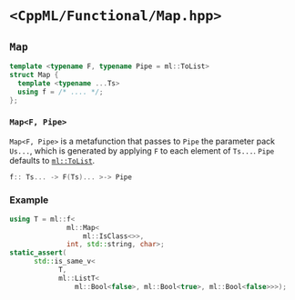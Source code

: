 # `<CppML/Functional/Map.hpp>`

## `Map`

```c++
template <typename F, typename Pipe = ml::ToList>
struct Map {
  template <typename ...Ts>
  using f = /* .... */;
};
```
### `Map<F, Pipe>`

`Map<F, Pipe>` is a metafunction that passes to `Pipe` the parameter pack `Us...`, which is generated by applying `F` to each element of `Ts...`. `Pipe` defaults to [`ml::ToList`](./ToList.md).

```c++
f:: Ts... -> F(Ts)... >-> Pipe
```

### Example

```c++
using T = ml::f<
              ml::Map<
                  ml::IsClass<>>,
              int, std::string, char>;
static_assert(
      std::is_same_v<
            T,
            ml::ListT<
                ml::Bool<false>, ml::Bool<true>, ml::Bool<false>>>);
```
